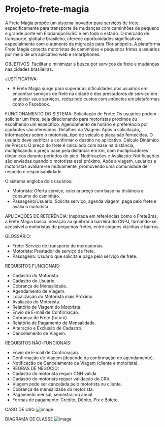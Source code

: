 # Projeto-frete-magia

A Frete Magia propõe um sistema inovador para serviços de frete, especificamente para transporte de mudanças com caminhões de pequeno e grande porte em Florianópolis/SC e em todo o estado. O mercado de transporte, global e brasileiro, oferece oportunidades significativas, especialmente com o aumento da migração para Florianópolis. A plataforma Frete Magia conecta motoristas de caminhões e pequenos fretes a usuários por meio de um aplicativo web e smartphones.

OBJETIVOS:
Facilitar e minimizar a busca por serviços de frete e mudanças nas cidades brasileiras.

JUSTIFICATIVA:
- A Frete Magia surge para superar as dificuldades dos usuários em encontrar serviços de frete na cidade e dos prestadores de serviço em    anunciar seus serviços, reduzindo custos com anúncios em plataformas como o Facebook.

FUNCIONAMENTO DO SISTEMA:
Solicitação de Frete:
Os usuários podem solicitar um frete, seja direcionando para motoristas próximos ou escolhendo um específico. Agendamento de horário e preferência por ajudantes são oferecidos.
Detalhes da Viagem:
Após a solicitação, informações sobre o motorista, tipo de veículo e placa são fornecidas. O usuário deve verificar e confirmar o destino no aplicativo.
Cálculo Dinâmico de Preços:
O preço do frete é calculado com base na distância, multiplicando o preço base pela distância em km, com multiplicadores dinâmicos durante períodos de pico.
Notificações e Avaliação:
Notificações são enviadas quando o motorista está próximo. Após a viagem, usuários e motoristas avaliam-se mutuamente, promovendo uma comunidade de respeito e responsabilidade.

O sistema engloba dois usuários:
- Motorista: Oferta serviço, calcula preço com base na distância e consumo do caminhão.
- Passageiro/Usuário: Solicita serviço, agenda viagem, paga pelo frete e avalia o motorista

APLICAÇÕES DE REFERÊNCIA:
Inspirada em referências como o FreteBras, a Frete Magia busca inovação ao quebrar a barreira do CNPJ, tornando-se acessível a motoristas de pequenos fretes, entre cidades vizinhas e bairros.

GLOSSÁRIO:
- Frete: Serviço de transporte de mercadorias.
- Motorista: Prestador de serviço de frete.
- Passageiro: Usuário que solicita e paga pelo serviço de frete.

REQUISITOS FUNCIONAIS:
- Cadastro do Motorista.
- Cadastro do Usuário.
- Cobrança de Mensalidade.
- Agendamento de Viagem.
- Localização do Motorista mais Próximo.
- Avaliação do Motorista.
- Relatório de Viagem do Motorista.
- Envio de E-mail de Confirmação.
- Cobrança de Frete (futuro).
- Relatório de Pagamento de Mensalidade.
- Alteração e Exclusão de Cadastro.
- Cancelamento de Viagem.

REQUISITOS NÃO-FUNCIONAIS:
- Envio de E-mail de Confirmação.
- Confirmação de Viagem (depende da confirmação do agendamento).
- Notificação de Cancelamento da Viagem (cliente e motorista).
- REGRAS DE NEGÓCIO:
- Cadastro do motorista requer CNH válida.
- Cadastro do motorista requer validação do CRV.
- Viagem pode ser cancelada pelo motorista ou cliente.
- Cobrança de mensalidade do motorista.
- Pagamento mensal, semestral ou anual.
- Formas de pagamento: Crédito, Débito, Pix e Boleto.

CASO DE USO
![image](https://github.com/user-attachments/assets/e604728e-9061-4a89-afb2-a18ba18d1716)


DIAGRAMA DE CLASSE
![image](https://github.com/user-attachments/assets/79c3b5c5-b5cc-43aa-9335-09720876ad4d)
